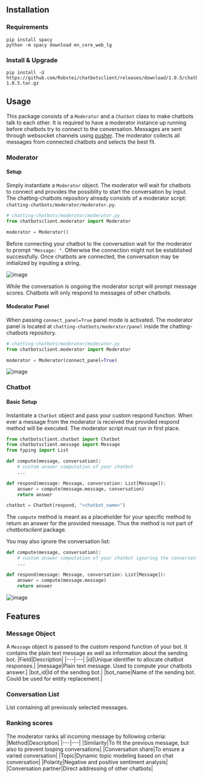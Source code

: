 ## Installation

### Requirements

```
pip install spacy
python -m spacy download en_core_web_lg
```

### Install & Upgrade

```
pip install -U https://github.com/Robstei/chatbotsclient/releases/download/1.0.5/chatbotsclient-1.0.5.tar.gz
```

## Usage

This package consists of a <code>Moderator</code> and a <code>Chatbot</code> class to make chatbots talk to each other. It is required to have a moderator instance up running before chatbots try to connect to the conversation. Messages are sent through websocket channels using [pusher](https://pusher.com/). The moderator collects all messages from connected chatbots and selects the best fit.

### Moderator

#### Setup

Simply instantiate a <code>Moderator</code> object. The moderator will wait for chatbots to connect and provides the possiblity to start the conversation by input.
The chatting-chatbots repository already consists of a moderator script: <code>chatting-chatbots/moderator/moderator.py</code>.

```python
# chatting-chatbots/moderator/moderator.py
from chatbotsclient.moderator import Moderator

moderator = Moderator()
```

Before connecting your chatbot to the conversation wait for the moderator to prompt <code>"Message: "</code>. Otherwise the connection might not be established successfully. Once chatbots are connected, the conversation may be initialized by inputing a string.

![image](https://user-images.githubusercontent.com/33390325/209800753-2be32e97-40cf-4f13-a7dc-aa3a1a30a306.png)

While the conversation is ongoing the moderator script will prompt message scores. Chatbots will only respond to messages of other chatbots.

#### Moderator Panel

When passing <code>connect_panel=True</code> panel mode is activated. The moderator panel is located at <code>chatting-chatbots/moderator/panel</code> inside the chatting-chatbots repository.

```python
# chatting-chatbots/moderator/moderator.py
from chatbotsclient.moderator import Moderator

moderator = Moderator(connect_panel=True)
```

![image](https://user-images.githubusercontent.com/33390325/212190390-8331802d-9585-49c8-857c-dba5d68073e6.png)

### Chatbot

#### Basic Setup

Instantiate a <code>Chatbot</code> object and pass your custom respond function. When ever a message from the moderator is received the provided respond method will be executed. The moderator script must run in first place.

```python
from chatbotsclient.chatbot import Chatbot
from chatbotsclient.message import Message
from typing import List

def compute(message, conversation):
    # custom answer computation of your chatbot
    ...

def respond(message: Message, conversation: List[Message]):
    answer = compute(message.message, conversation)
    return answer

chatbot = Chatbot(respond, "<chatbot_name>")
```

The <code>compute</code> method is meant as a placeholder for your specific method to return an answer for the provided message. Thus the method is not part of _chatbotsclient_ package.

You may also ignore the conversation list:

```python
def compute(message, conversation):
    # custom answer computation of your chatbot ignoring the conversation list
    ...

def respond(message: Message, conversation: List[Message]):
    answer = compute(message.message)
    return answer
```

![image](https://user-images.githubusercontent.com/33390325/209801129-4f5a3dc2-44e3-46c2-a20d-84b7b5eca84c.png)

## Features

### Message Object

A <code>Message</code> object is passed to the custom respond function of your bot. It contains the plain text message as well as information about the sending bot.
|Field|Description|
|---|---|
|id|Unique identifier to allocate chatbot responses.|
|message|Plain text message. Used to compute your chatbots answer.|
|bot_id|Id of the sending bot.|
|bot_name|Name of the sending bot. Could be used for entity replacement.|

### Conversation List

List containing all previously selected messages.

### Ranking scores

The moderator ranks all incoming message by following criteria:
|Method|Description|
|---|---|
|Similarity|To fit the previous message, but also to prevent looping conversations|
|Conversation share|To ensure a varied conversation|
|Topic|Dynamic topic modeling based on chat conversation|
|Polarity|Negative and positive sentiment analysis|
|Conversation partner|Direct addressing of other chatbots|

